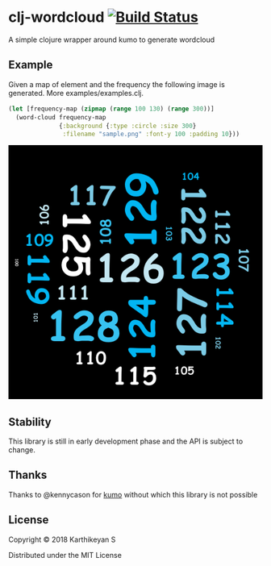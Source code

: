 # clj-wordcloud [![Build Status](https://travis-ci.org/tirkarthi/clj-wordcloud.svg?branch=master)](https://travis-ci.org/tirkarthi/clj-wordcloud)

A simple clojure wrapper around kumo to generate wordcloud

## Example

Given a map of element and the frequency the following image is generated. More examples/examples.clj.

```clojure
(let [frequency-map (zipmap (range 100 130) (range 300))]
  (word-cloud frequency-map
              {:background {:type :circle :size 300}
               :filename "sample.png" :font-y 100 :padding 10}))
```

![Sample](/examples/sample.png)

## Stability

This library is still in early development phase and the API is subject to change.

## Thanks

Thanks to @kennycason for [kumo](https://github.com/kennycason/kumo) without which this library is not possible

## License

Copyright © 2018 Karthikeyan S

Distributed under the MIT License
